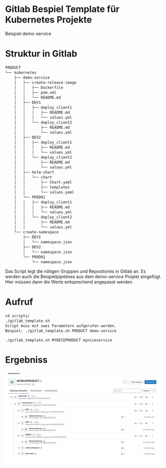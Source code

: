 # Gitlab Bespiel Template für Kubernetes Projekte

Beispiel demo-service

# Struktur in Gitlab
```
PRODUCT
└── kubernetes
    ├── demo-service
    │   ├── create-release-image
    │   │   ├── Dockerfile
    │   │   ├── pom.xml
    │   │   └── README.md
    │   ├── DEV1
    │   │   ├── deploy_client1
    │   │   │   ├── README.md
    │   │   │   └── values.yml
    │   │   └── deploy_client2
    │   │       ├── README.md
    │   │       └── values.yml
    │   ├── DEV2
    │   │   ├── deploy_client1
    │   │   │   ├── README.md
    │   │   │   └── values.yml
    │   │   └── deploy_client2
    │   │       ├── README.md
    │   │       └── values.yml
    │   ├── helm-chart
    │   │   └── chart
    │   │       ├── Chart.yaml
    │   │       ├── templates
    │   │       └── values.yaml
    │   └── PROD01
    │   │   ├── deploy_client1
    │   │   │   ├── README.md
    │   │   │   └── values.yml
    │   │   └── deploy_client2
    │   │       ├── README.md
    │   │       └── values.yml
    └── create-namespace
        ├── DEV1
        │   └── namespace.json
        ├── DEV2
        │   └── namespace.json
        └── PROD01
            └── namespace.json
```

Das Script legt die nötigen Gruppen und Repositories in Gitlab an. Es werden auch die Beispielpipelines aus dem demo-service Projekt eingefügt. Hier müssen dann die Werte entsprechend angepasst werden.

# Aufruf

```
cd scripts/
./gitlab_template.sh
Script muss mit zwei Parametern aufgerufen werden.
Bespiel: ./gitlab_template.sh PRODUCT demo-service
```

```
./gitlab_template.sh MYNICEPRODUCT myniceservice
```
# Ergebniss 
![imported ](./gitlab_final_templated_structure.jpeg)
